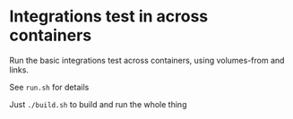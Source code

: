 # Integrations test in across containers

Run the basic integrations test across containers, using volumes-from and links.

See `run.sh` for details

Just `./build.sh` to build and run the whole thing
